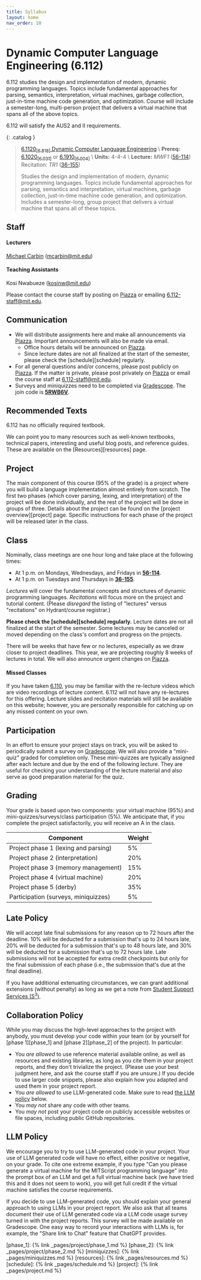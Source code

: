 ```yaml
---
title: Syllabus
layout: home
nav_order: 10
---
```


<h1> Dynamic Computer Language Engineering (6.112) </h1>

6.112 studies the design and implementation of modern, dynamic programming languages. Topics include fundamental approaches for parsing, semantics, interpretation, virtual machines, garbage collection, just-in-time machine code generation, and optimization. Course will include a semester-long, multi-person project that delivers a virtual machine that spans all of the above topics.

6.112 will satisfy the AUS2 and II requirements.

{: .catalog }
> [6.1120<sub>\[6.818\]</sub> Dynamic Computer Language Engineering][catalog] \\
> **Prereq:** [6.1020<sub>\[6.031\]</sub>][031] or [6.1910<sub>\[6.004\]</sub>][004] \\
> **Units:** 4-4-4 \\
> **Lecture:** _MWF1_ ([56-114][bldg56]) Recitation: _TR1_ ([36-155][bldg56])
>
> Studies the design and implementation of modern, dynamic programming languages. Topics include fundamental approaches for parsing, semantics and interpretation, virtual machines, garbage collection, just-in-time machine code generation, and optimization. Includes a semester-long, group project that delivers a virtual machine that spans all of these topics.

## Staff

#### Lecturers
[Michael Carbin](https://people.csail.mit.edu/mcarbin/) (<mcarbin@mit.edu>)

#### Teaching Assistants
Kosi Nwabueze (<kosinw@mit.edu>)

Please contact the course staff by posting on [Piazza][piazza] or emailing <6.112-staff@mit.edu>.


## Communication

- We will distribute assignments here and make all announcements via [Piazza][piazza]. Important announcements will also be made via email.
  - Office hours details will be announced on [Piazza][piazza].
  - Since lecture dates are not all finalized at the start of the semester, please check the [schedule][schedule] regularly.
- For all general questions and/or concerns, please post publicly on [Piazza][piazza]. If the matter is private, please post privately on [Piazza][piazza] or email the course staff at <6.112-staff@mit.edu>.
- Surveys and miniquizzes need to be completed via [Gradescope][gradescope]. The join code is __<u>5RWB6V</u>__.

## Recommended Texts

6.112 has no officially required textbook.

We can point you to many resources such as well-known textbooks, technical papers, interesting and useful blog posts, and reference guides. These are available on the [Resources][resources] page.

## Project

The main component of this course (95% of the grade) is a project where you will build a language implementation almost entirely from scratch. The first two phases (which cover parsing, lexing, and interpretation) of the project will be done individually, and the rest of the project will be done in groups of three.
Details about the project can be found on the [project overview][project] page. Specific instructions for each phase of the project will be released later in the class.

## Class

Nominally, class meetings are one hour long and take place at the following times:

- At 1 p.m. on Mondays, Wednesdays, and Fridays in **<u>56-114</u>**.
- At 1 p.m. on Tuesdays and Thursdays in **<u>36-155</u>**.

_Lectures_ will cover the fundamental concepts and structures of dynamic programming languages. _Recitations_ will focus more on the project and tutorial content. (Please *disregard* the listing of "lectures" versus "recitations" on Hydrant/course registrar.)

 __Please check the [schedule][schedule] regularly.__ Lecture dates are not all finalized at the start of the semester. Some lectures may be canceled or moved depending on the class's comfort and progress on the projects.

There will be weeks that have few or no lectures, especially as we draw closer to project deadlines. This year, we are projecting roughly 8 weeks of lectures in total. We will also announce urgent changes on [Piazza][piazza].

#### Missed Classes

If you have taken [6.110](https://6110-sp25.github.io), you may be familiar with the re-lecture videos which are video recordings of lecture content. 6.112 will not have any re-lectures for this offering. Lecture slides and recitation materials will still be available on this website; however, you are personally responsible for catching up on any missed content on your own.

## Participation

In an effort to ensure your project stays on track, you will be asked to periodically submit a survey on [Gradescope][gradescope]. We will also provide a "mini-quiz" graded for completion only. These mini-quizzes are typically assigned after each lecture and due by the end of the following lecture. They are useful for checking your understanding of the lecture material and also serve as good preparation material for the quiz.

<!-- ### Quiz

Two quizzes, each worth 10%, will be held during class time on **March 14th** and **May 2nd**.
More information about quizzes, including practice material, will be released closer to the quiz dates.
If you have a conflict with the quiz dates, please let the course staff know as early as possible. -->

## Grading

Your grade is based upon two components: your virtual machine (95%) and mini-quizzes/surveys/class participation (5%). We anticipate that, if you complete the project satisfactorily, you will receive an A in the class.

| Component                                                    | Weight |
| ------------------------------------------------------------ | ------ |
| Project phase 1 (lexing and parsing)                         | 5%     |
| Project phase 2 (interpretation)                             | 20%    |
| Project phase 3 (memory management)                          | 15%    |
| Project phase 4 (virtual machine)                            | 20%    |
| Project phase 5 (derby)                                      | 35%    |
| Participation (surveys, miniquizzes)                         | 5%     |

## Late Policy

We will accept late final submissions for any reason up to 72 hours after the deadline. 10% will be deducted for a submission that's up to 24 hours late, 20% will be deducted for a submission that's up to 48 hours late, and 30% will be deducted for a submission that's up to 72 hours late. Late submissions will not be accepted for extra credit checkpoints but only for the final submission of each phase (i.e., the submission that's due at the final deadline).

If you have additional extenuating circumstances, we can grant additional extensions (without penalty) as long as we get a note from [Student Support Services (S<sup>3</sup>)][s3].

## Collaboration Policy

While you may discuss the high-level approaches to the project with anybody, you must develop your code within your team (or by yourself for [phase 1][phase_1] and [phase 2][phase_2] of the project). In particular:
- You _are allowed_ to use reference material available online, as well as resources and existing libraries, as long as you cite them in your project reports, and they don't trivialize the project. (Please use your best judgment here, and ask the course staff if you are unsure.) If you decide to use larger code snippets, please also explain how you adapted and used them in your project report.
- You _are allowed_ to use LLM-generated code. Make sure to read [the LLM policy](#llm-policy) below.
- You _may not_ share any code with other teams.
- You _may not_ post your project code on publicly accessible websites or file spaces, including public GitHub repositories.

## LLM Policy

We encourage you to try to use LLM-generated code in your project. Your use of LLM generated code will have no effect, either positive or negative, on your grade. To cite one extreme example, if you type "Can you please generate a virtual machine for the MITScript programming language" into the prompt box of an LLM and get a full virtual machine back (we have tried this and it does not seem to work), you will get full credit if the virtual machine satisfies the course requirements.

If you decide to use LLM-generated code, you should explain your general approach to using LLMs in your project report.
We also ask that all teams document their use of LLM generated code via a LLM code usage survey turned in with the project reports. This survey will be made available on Gradescope.
One easy way to record your interactions with LLMs is, for example, the "Share link to Chat" feature that ChatGPT provides.


[004]: https://student.mit.edu/catalog/m6a.html#6.1910
[031]: https://student.mit.edu/catalog/m6a.html#6.1020
[bldg26]: http://whereis.mit.edu/map-jpg?mapterms=26
[bldg32]: http://whereis.mit.edu/map-jpg?mapterms=32
[bldg56]: http://whereis.mit.edu/map-jpg?mapterms=56
[bldg36]: http://whereis.mit.edu/map-jpg?mapterms=36
[catalog]: https://student.mit.edu/catalog/m6a.html#6.1120
[github]: https://github.com/6112-fa25/
[gradescope]: https://www.gradescope.com/courses/1099582
[piazza]: https://piazza.com/mit/spring2025/6110/home
[s3]: https://studentlife.mit.edu/s3
[phase_1]: {% link _pages/project/phase_1.md %}
[phase_2]: {% link _pages/project/phase_2.md %}
[miniquizzes]: {% link _pages/miniquizzes.md %}
[resources]: {% link _pages/resources.md %}
[schedule]: {% link _pages/schedule.md %}
[project]: {% link _pages/project.md %}

